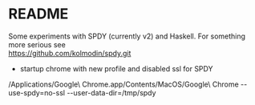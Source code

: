 README
======

Some experiments with SPDY (currently v2) and Haskell. For something more serious see  
https://github.com/kolmodin/spdy.git

- startup chrome with new profile and disabled ssl for SPDY

/Applications/Google\ Chrome.app/Contents/MacOS/Google\ Chrome --use-spdy=no-ssl --user-data-dir=/tmp/spdy

